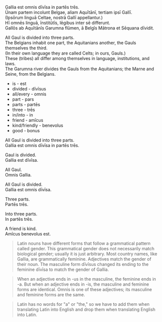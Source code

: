 Gallia est omnis dīvīsa in partēs trēs.  
Ūnam partem incolunt Belgae, aliam Aquītānī, tertiam ipsī Gallī.  
(Ipsōrum linguā Celtae, nostrā Gallī appellantur.)  
Hī omnēs linguā, īnstitūtīs, lēgibus inter sē differunt.  
Gallōs ab Aquītānīs Garumna flūmen, ā Belgīs Mātrona et Sēquana dīvidit.  

All Gaul is divided into three parts.  
The Belgians inhabit one part, the Aquitanians another, the Gauls themselves the third.  
(In their own language they are called Celts; in ours, Gauls.)  
These (tribes) all differ among themselves in language, institutions, and laws.  
The Garumna river divides the Gauls from the Aquitanians; the Marne and Seine, from the Belgians.  

+ is - est
+ divided - dīvīsus
+ all/every - omnis
+ part - pars
+ parts - partēs
+ three - trēs
+ in/into - in
+ friend - amīcus
+ kind/friendly - benevolus
+ good - bonus

All Gaul is divided into three parts.  
Gallia est omnis dīvīsa in partēs trēs.

Gaul is divided.  
Gallia est dīvīsa.

All Gaul.  
Omnis Gallia.

All Gaul is divided.  
Gallia est omnis dīvīsa.

Three parts.  
Partēs trēs.

Into three parts.  
In partēs trēs.

A friend is kind.  
Amīcus benevolus est.

> Latin nouns have different forms that follow a grammatical pattern called gender.  This grammatical gender does not necessarily match biological gender; usually it is just arbitrary.  Most country names, like Gallia, are grammatically feminine.  Adjectives match the gender of their noun. The masculine form dīvīsus changed its ending to the feminine dīvīsa to match the gender of Gallia.

>When an adjective ends in -﻿us in the masculine, the feminine ends in -﻿a.  But when an adjective ends in -﻿is, the masculine and feminine forms are identical. Omnis is one of these adjectives; its masculine and feminine forms are the same.

>Latin has no words for "a" or "the," so we have to add them when translating Latin into English and drop them when translating English into Latin.
